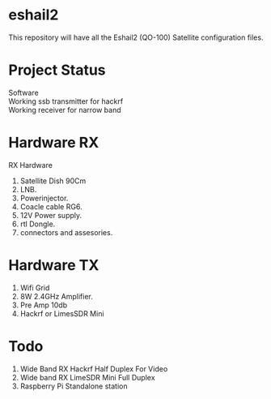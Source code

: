 # eshail2
This repository will have all the Eshail2 (QO-100) Satellite configuration files.<br>
# Project Status
Software<br>
Working ssb transmitter for hackrf<br>
Working receiver for narrow band<br>
# Hardware RX
RX Hardware<br>
1) Satellite Dish 90Cm<br>
1) LNB.<br>
3) Powerinjector.<br>
4) Coacle cable RG6.<br>
5) 12V Power supply.<br>
6) rtl Dongle.<br>
7) connectors and assesories.<br>
# Hardware TX
1) Wifi Grid<br>
2) 8W 2.4GHz Amplifier.<br>
3) Pre Amp 10db<br>
4) Hackrf or LimesSDR Mini<br>
# Todo
1) Wide Band RX Hackrf Half Duplex For Video<br>
2) Wide band RX LimeSDR Mini Full Duplex<br>
3) Raspberry Pi Standalone station<br>


